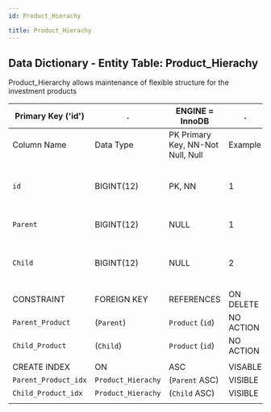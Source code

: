 ```yaml
---
id: Product_Hierachy

title: Product_Hierachy
---
```


## Data Dictionary - Entity Table: Product_Hierachy

Product_Hierarchy allows maintenance of flexible structure for the investment products

| Primary Key ('id')|.|ENGINE = InnoDB|.|.|
|---|---|---|---|---|
|Column Name|Data Type|PK Primary Key, NN-Not Null, Null|Example|Comments|
||
|`id`|BIGINT(12)|PK, NN|1|PrimaryKey-ID, Not Null (auto creates)|
|`Parent`|BIGINT(12)|NULL|1|Top of hierarchy (parent)|
|`Child`|BIGINT(12)|NULL|2|Under parent hierarchy (child)|
||
|CONSTRAINT|FOREIGN KEY|REFERENCES|ON DELETE|ON UPDATE|
|`Parent_Product`|(`Parent`)|`Product` (`id`)| NO ACTION|NO ACTION|
|`Child_Product`|(`Child`)|`Product` (`id`)| NO ACTION|NO ACTION|
||
|CREATE INDEX|ON|ASC|VISABLE|.|
|`Parent_Product_idx`|`Product_Hierachy`|(`Parent` ASC)| VISIBLE|.|
|`Child_Product_idx`|`Product_Hierachy`|(`Child` ASC)| VISIBLE|.|
||
 
